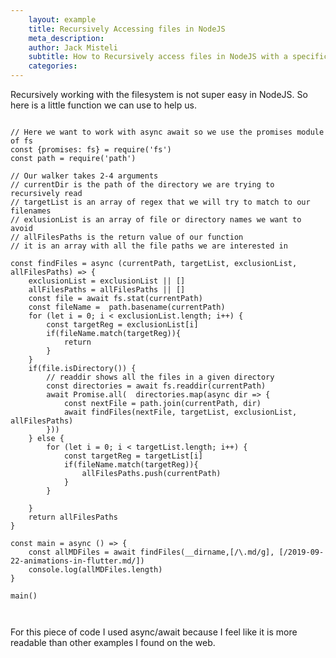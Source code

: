 ```yaml
---
	layout: example
	title: Recursively Accessing files in NodeJS
	meta_description: 
	author: Jack Misteli
	subtitle: How to Recursively access files in NodeJS with a specific extension
	categories:
---
```


<p class='prelude'>Recursively working with the filesystem is not super easy in NodeJS. So here is a little function we can use to help us.</p>

<pre><code>
// Here we want to work with async await so we use the promises module of fs
const {promises: fs} = require('fs')
const path = require('path')

// Our walker takes 2-4 arguments
// currentDir is the path of the directory we are trying to recursively read
// targetList is an array of regex that we will try to match to our filenames
// exlusionList is an array of file or directory names we want to avoid
// allFilesPaths is the return value of our function 
// it is an array with all the file paths we are interested in

const findFiles = async (currentPath, targetList, exclusionList, allFilesPaths) => {
	exclusionList = exclusionList || []
	allFilesPaths = allFilesPaths || []
	const file = await fs.stat(currentPath)
	const fileName =  path.basename(currentPath)
	for (let i = 0; i < exclusionList.length; i++) {
		const targetReg = exclusionList[i]
		if(fileName.match(targetReg)){
			return
		}
	}
	if(file.isDirectory()) {
		// readdir shows all the files in a given directory
		const directories = await fs.readdir(currentPath)
		await Promise.all(	directories.map(async dir => {
			const nextFile = path.join(currentPath, dir)
			await findFiles(nextFile, targetList, exclusionList, allFilesPaths)
		}))
	} else {
		for (let i = 0; i < targetList.length; i++) {
			const targetReg = targetList[i]
			if(fileName.match(targetReg)){
				allFilesPaths.push(currentPath)
			}
		}

	}
	return allFilesPaths
}

const main = async () => {
	const allMDFiles = await findFiles(__dirname,[/\.md/g], [/2019-09-22-animations-in-flutter.md/])
	console.log(allMDFiles.length)
}

main()


</code></pre>

<p>For this piece of code I used async/await because I feel like it is more readable than other examples I found on the web.</p>
